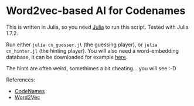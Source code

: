 # Word2vec-based AI for Codenames

This is written in Julia, so you need [Julia](https://julialang.org/) to run this script. Tested with Julia 1.7.2.

Run either `julia cn_guesser.jl` (the guessing player), or `julia cn_hinter.jl` (the hinting player). You will also need a word-embedding database, it can be downloaded for example [here](https://drive.google.com/file/d/0B7XkCwpI5KDYNlNUTTlSS21pQmM/edit?usp=sharing).

The hints are often weird, somethimes a bit cheating... you will see :-D

References:
* [CodeNames](https://en.wikipedia.org/wiki/Codenames_(board_game))
* [Word2Vec](https://en.wikipedia.org/wiki/Word2vec)
